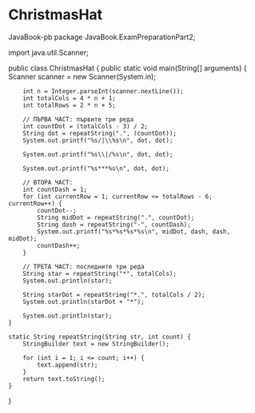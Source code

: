 # ChristmasHat
JavaBook-pb
package JavaBook.ExamPreparationPart2;

import java.util.Scanner;

public class ChristmasHat {
    public static void main(String[] arguments) {
        Scanner scanner = new Scanner(System.in);

        int n = Integer.parseInt(scanner.nextLine());
        int totalCols = 4 * n + 1;
        int totalRows = 2 * n + 5;

        // ПЪРВА ЧАСТ: първите три реда
        int countDot = (totalCols - 3) / 2;
        String dot = repeatString(".", (countDot));
        System.out.printf("%s/|\\%s\n", dot, dot);

        System.out.printf("%s\\|/%s\n", dot, dot);

        System.out.printf("%s***%s\n", dot, dot);

        // ВТОРА ЧАСТ:
        int countDash = 1;
        for (int currentRow = 1; currentRow <= totalRows - 6; currentRow++) {
            countDot--;
            String midDot = repeatString(".", countDot);
            String dash = repeatString("-", countDash);
            System.out.printf("%s*%s*%s*%s\n", midDot, dash, dash, midDot);
            countDash++;
        }

        // ТРЕТА ЧАСТ: последните три реда
        String star = repeatString("*", totalCols);
        System.out.println(star);

        String starDot = repeatString("*.", totalCols / 2);
        System.out.println(starDot + "*");

        System.out.println(star);
    }

    static String repeatString(String str, int count) {
        StringBuilder text = new StringBuilder();

        for (int i = 1; i <= count; i++) {
            text.append(str);
        }
        return text.toString();
    }
}

